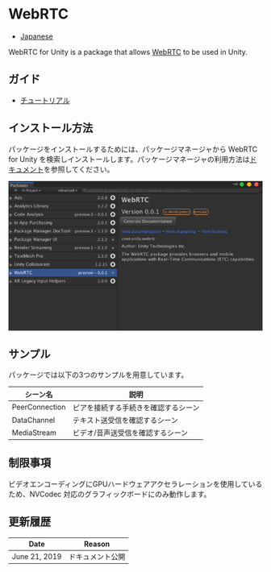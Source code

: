 # WebRTC

- [Japanese](Documentation~/jp/index.md)

WebRTC for Unity is a package that allows [WebRTC](https://webrtc.org) to be used in Unity.

## ガイド

* [チュートリアル](tutorial.md)

## インストール方法
パッケージをインストールするためには、パッケージマネージャから WebRTC for Unity を検索しインストールします。パッケージマネージャの利用方法は[ドキュメント](https://docs.unity3d.com/Packages/com.unity.package-manager-ui@latest/index.html)を参照してください。

<img src="../images/webrtc_package_manager.png" width=600 align=center>

## サンプル
パッケージでは以下の3つのサンプルを用意しています。

| シーン名       | 説明                                 |
| -------------- | ------------------------------------ |
| PeerConnection | ピアを接続する手続きを確認するシーン |
| DataChannel    | テキスト送受信を確認するシーン       |
| MediaStream    | ビデオ/音声送受信を確認するシーン    |

## 制限事項

ビデオエンコーディングにGPUハードウェアアクセラレーションを使用しているため、NVCodec 対応のグラフィックボードにのみ動作します。

## 更新履歴

|Date|Reason|
|---|---|
|June 21, 2019|ドキュメント公開|
